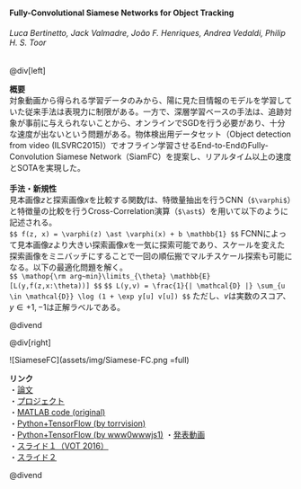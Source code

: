 #### Fully-Convolutional Siamese Networks for Object Tracking
###### Luca Bertinetto, Jack Valmadre, João F. Henriques, Andrea Vedaldi, Philip H. S. Toor

@div[left]

__概要__<br>
対象動画から得られる学習データのみから、陽に見た目情報のモデルを学習していた従来手法は表現力に制限がある。一方で、深層学習ベースの手法は、追跡対象が事前に与えられないことから、オンラインでSGDを行う必要があり、十分な速度が出ないという問題がある。物体検出用データセット（Object detection from video (ILSVRC2015)）でオフライン学習させるEnd-to-EndのFully-Convolution Siamese Network（SiamFC）を提案し、リアルタイム以上の速度とSOTAを実現した。<br>
<br>
__手法・新規性__<br>
見本画像$z$と探索画像$x$を比較する関数$f$は、特徴量抽出を行うCNN（`$\varphi$`）と特徴量の比較を行うCross-Correlation演算（`$\ast$`）を用いて以下のように記述される。<br>
`$$ f(z, x) = \varphi(z) \ast \varphi(x) + b \mathbb{1} $$`
FCNNによって見本画像$z$より大きい探索画像$x$を一気に探索可能であり、スケールを変えた探索画像をミニバッチにすることで一回の順伝搬でマルチスケール探索も可能になる。以下の最適化問題を解く。<br>
`$$ \mathop{\rm arg~min}\limits_{\theta} \mathbb{E} [L(y,f(z,x:\theta))] $$`
`$$ L(y,v) = \frac{1}{| \mathcal{D} |} \sum_{u \in \mathcal{D}} \log (1 + \exp y[u] v[u]) $$`
ただし、$v$は実数のスコア、$y \in {+1, -1}$は正解ラベルである。<br>

@divend


@div[right]

![SiameseFC](assets/img/Siamese-FC.png =full)
<br>

__リンク__<br>
・[論文](https://arxiv.org/pdf/1606.09549.pdf)<br>
・[プロジェクト](https://www.robots.ox.ac.uk/~luca/siamese-fc.html)<br>
・[MATLAB code (original)](https://github.com/bertinetto/siamese-fc)<br>
・[Python+TensorFlow (by torrvision)](https://github.com/torrvision/siamfc-tf)<br>
・[Python+TensorFlow (by www0wwwjs1)](https://github.com/www0wwwjs1/tensorflow-siamese-fc)
・[発表動画](https://youtu.be/jZoUalMMZ_0)<br>
・[スライド１（VOT 2016）](http://data.votchallenge.net/vot2016/presentations/presentation_Bertinetto.pdf)<br>
・[スライド２](https://pdfs.semanticscholar.org/presentation/4c91/827cceb97183c4d48ca09e1c7587577c8d54.pdf)<br>

@divend